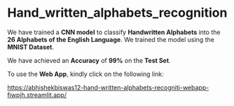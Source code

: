 # Hand_written_alphabets_recognition

We have trained a **CNN model** to classify **Handwritten Alphabets** into the **26 Alphabets of the English Language**. We trained the model using the **MNIST Dataset**.

We have achieved an **Accuracy** of **99%** on the **Test Set**.

To use the **Web App**, kindly click on the following link:

https://abhishekbiswas12-hand-written-alphabets-recogniti-webapp-fiwpjh.streamlit.app/
